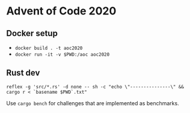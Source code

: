 Advent of Code 2020
=====

Docker setup
---
* `docker build . -t aoc2020`
* `docker run -it -v $PWD:/aoc aoc2020`

Rust dev
---
```
reflex -g 'src/*.rs' -d none -- sh -c "echo \"---------------\" && cargo r < `basename $PWD`.txt"
```

Use `cargo bench` for challenges that are implemented as benchmarks.
